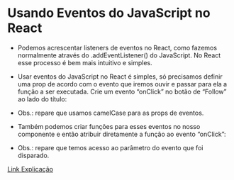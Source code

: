 # Usando Eventos do JavaScript no React

- Podemos acrescentar listeners de eventos no React, como fazemos normalmente através do .addEventListener() do JavaScript. No React esse processo é bem mais intuitivo e simples.
    
- Usar eventos do JavaScript no React é simples, só precisamos definir uma prop de acordo com o evento que iremos ouvir e passar para ela a função a ser executada. Crie um evento “onClick” no botão de “Follow” ao lado do título:
    
- Obs.: repare que usamos camelCase para as props de eventos.

- Também podemos criar funções para esses eventos no nosso componente e então atribuir diretamente a função ao evento “onClick”:
    
- Obs.: repare que temos acesso ao parâmetro do evento que foi disparado.  

[Link Explicação ](https://onebitcode.notion.site/Usando-Eventos-do-JavaScript-no-React-ecc87f3512314a4d9b8221c46b7a7a4f)